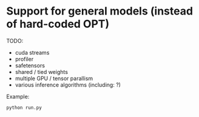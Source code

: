 
# Support for general models (instead of hard-coded OPT)

TODO:
- cuda streams
- profiler
- safetensors
- shared / tied weights
- multiple GPU / tensor parallism
- various inference algorithms (including: ?)

Example:
```shell
python run.py
```